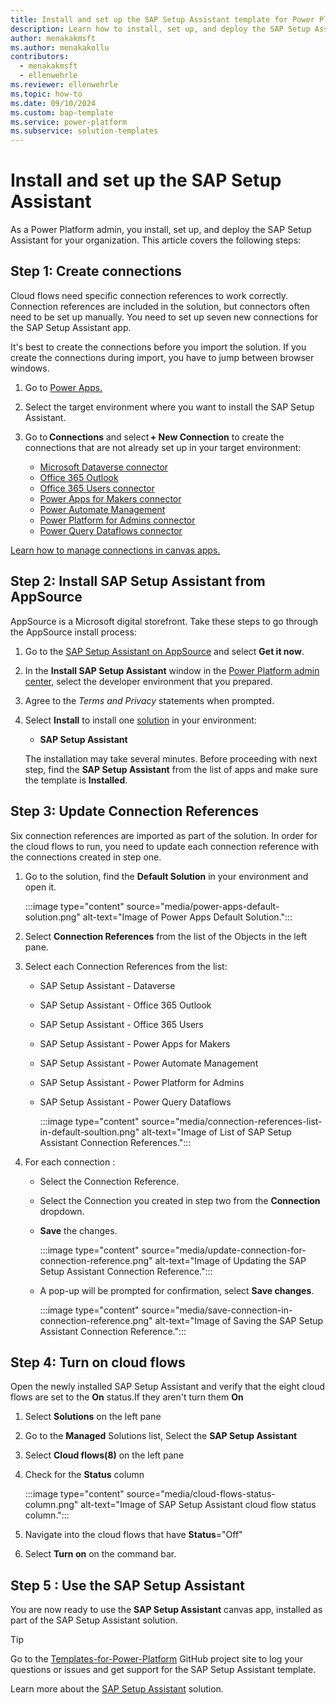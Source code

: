 ```yaml
---
title: Install and set up the SAP Setup Assistant template for Power Platform
description: Learn how to install, set up, and deploy the SAP Setup Assistant template for Microsoft Power Platform.
author: menakakmsft
ms.author: menakakollu
contributors:
  - menakakmsft
  - ellenwehrle
ms.reviewer: ellenwehrle
ms.topic: how-to
ms.date: 09/10/2024
ms.custom: bap-template
ms.service: power-platform
ms.subservice: solution-templates
---
```


# Install and set up the SAP Setup Assistant

As a Power Platform admin, you install, set up, and deploy the SAP Setup Assistant for your organization. This article covers the following steps:

## Step 1: Create connections

Cloud flows need specific connection references to work correctly. Connection references are included in the solution, but connectors often need to be set up manually. You need to set up seven new connections for the SAP Setup Assistant app.

It's best to create the connections before you import the solution. If you create the connections during import, you have to jump between browser windows.

1. Go to [Power Apps.](https://make.preview.powerapps.com/)
1. Select the target environment where you want to install the SAP Setup Assistant.
1. Go to **Connections** and select **+ New Connection** to create the connections that are not already set up in your target environment:

    - [Microsoft Dataverse connector](/connectors/commondataserviceforapps/)
    - [Office 365 Outlook](/connectors/office365/)
    - [Office 365 Users connector](/connectors/office365users/)
    - [Power Apps for Makers connector](/connectors/powerappsforappmakers/)
    - [Power Automate Management](/connectors/flowmanagement/)
    - [Power Platform for Admins connector](/connectors/powerplatformforadmins/)
    - [Power Query Dataflows connector](/connectors/dataflows/)

  [Learn how to manage connections in canvas apps.](/power-apps/maker/canvas-apps/add-manage-connections)

## Step 2: Install SAP Setup Assistant from AppSource

AppSource is a Microsoft digital storefront. Take these steps to go through the AppSource install process:

1. Go to the [SAP Setup Assistant on AppSource](<https://aka.ms/AccessSAPSetupAssistantTemplate>) and select **Get it now**.
1. In the **Install SAP Setup Assistant** window in the [Power Platform admin center,](https://admin.powerplatform.microsoft.com/) select the developer environment that you prepared.
1. Agree to the *Terms and Privacy* statements when prompted.
1. Select **Install** to install one [solution](/power-platform/alm/solution-concepts-alm) in your environment:

    - **SAP Setup Assistant**
  
   The installation may take several minutes. Before proceeding with next step, find the **SAP Setup Assistant** from the list of apps and make sure the template is **Installed**.

## Step 3: Update Connection References

Six connection references are imported as part of the solution. In order for the cloud flows to run, you need to update each connection reference with the connections created in step one.

1. Go to the solution, find the **Default Solution** in your environment and open it.

   :::image type="content" source="media/power-apps-default-solution.png" alt-text="Image of Power Apps Default Solution.":::
   
1. Select **Connection References** from the list of the Objects in the left pane.
1. Select each Connection References from the list:
   - SAP Setup Assistant - Dataverse
   - SAP Setup Assistant - Office 365 Outlook
   - SAP Setup Assistant - Office 365 Users
   - SAP Setup Assistant - Power Apps for Makers
   - SAP Setup Assistant - Power Automate Management
   - SAP Setup Assistant - Power Platform for Admins
   - SAP Setup Assistant - Power Query Dataflows
     
     :::image type="content" source="media/connection-references-list-in-default-soultion.png" alt-text="Image of List of SAP Setup Assistant Connection References.":::
     
1. For each connection :
   - Select the Connection Reference.
   - Select the Connection you created in step two from the **Connection** dropdown.
   - **Save** the changes.

     :::image type="content" source="media/update-connection-for-connection-reference.png" alt-text="Image of Updating the SAP Setup Assistant Connection Reference.":::
     
   - A pop-up will be prompted for confirmation, select **Save changes**.

     :::image type="content" source="media/save-connection-in-connection-reference.png" alt-text="Image of Saving the SAP Setup Assistant Connection Reference.":::

## Step 4: Turn on cloud flows

Open the newly installed SAP Setup Assistant and verify that the eight cloud flows are set to the **On** status.If they aren't turn them **On**

1. Select **Solutions** on the left pane
1. Go to the **Managed** Solutions list, Select the **SAP Setup Assistant**
1. Select **Cloud flows(8)** on the left pane
1. Check for the **Status** column

   :::image type="content" source="media/cloud-flows-status-column.png" alt-text="Image of SAP Setup Assistant cloud flow status column.":::
   
1. Navigate into the cloud flows that have **Status**="Off"
1. Select **Turn on** on the command bar.
   
## Step 5 : Use the SAP Setup Assistant

You are now ready to use the **SAP Setup Assistant** canvas app, installed as part of the SAP Setup Assistant solution.

> [!TIP]
>
> Go to the [Templates-for-Power-Platform](https://aka.ms/PowerPlatformTemplateSupport) GitHub project site to log your questions or issues and get support for the SAP Setup Assistant template.

Learn more about the [SAP Setup Assistant](./overview.md) solution.
